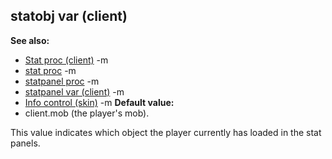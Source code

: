 ## statobj var (client)
**See also:**
*   [Stat proc (client)](/ref/client/proc/Stat.md) -m
*   [stat proc](/ref/proc/stat.md) -m
*   [statpanel proc](/ref/proc/statpanel.md) -m
*   [statpanel var (client)](/ref/client/var/statpanel.md) -m
*   [Info control (skin)](/ref/%7Bskin%7D/control/info.md) -m<!-- -->
**Default value:**
*   client.mob (the player\'s mob).


This value indicates which object the player currently has
loaded in the stat panels.